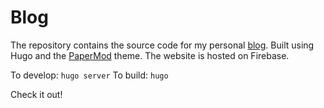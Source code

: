 # Blog

The repository contains the source code for my personal <a target="_" href="https://blog.seanleishman.com">blog<a>. Built using Hugo and the <a href="https://github.com/adityatelange/hugo-PaperMod">PaperMod</a> theme. The website is hosted on Firebase.

To develop: `hugo server` 
To build: `hugo`

Check it out!
